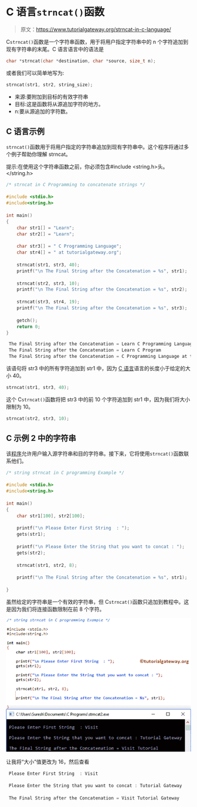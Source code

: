 # C 语言`strncat()`函数

> 原文：<https://www.tutorialgateway.org/strncat-in-c-language/>

C`strncat()`函数是一个字符串函数，用于将用户指定字符串中的 n 个字符追加到现有字符串的末尾。C 语言语言中的语法是

```c
char *strncat(char *destination, char *source, size_t n);
```

或者我们可以简单地写为:

```c
strncat(str1, str2, string_size);
```

*   来源:要附加到目标的有效字符串
*   目标:这是函数将从源追加字符的地方。
*   n:要从源追加的字符数。

## C 语言示例

`strncat()`函数用于将用户指定的字符串追加到现有字符串中。这个程序将通过多个例子帮助你理解 strncat。

提示:在使用这个字符串函数之前，你必须包含#include <string.h>头。</string.h>

```c
/* strncat in C Programming to concatenate strings */

#include <stdio.h> 
#include<string.h>

int main()
{
   	char str1[] = "Learn";
   	char str2[] = "Learn";

   	char str3[] = " C Programming Language";
   	char str4[] = " at tutorialgateway.org";

   	strncat(str1, str3, 40);		
   	printf("\n The Final String after the Concatenation = %s", str1);

   	strncat(str2, str3, 10);
   	printf("\n The Final String after the Concatenation = %s", str2);

   	strncat(str3, str4, 19);
   	printf("\n The Final String after the Concatenation = %s", str3);

	getch();
	return 0;
}
```

```c
 The Final String after the Concatenation = Learn C Programming Language
 The Final String after the Concatenation = Learn C Program
 The Final String after the Concatenation = C Programming Language at tutorialgateway.org
```

该语句将 str3 中的所有字符追加到 str1 中，因为 [C 语言](https://www.tutorialgateway.org/c-programming/)语言的长度小于给定的大小 40。

```c
strncat(str1, str3, 40);
```

这个 C`strncat()`函数将把 str3 中的前 10 个字符追加到 str1 中，因为我们将大小限制为 10。

```c
strncat(str2, str3, 10);
```

## C 示例 2 中的字符串

该[程序](https://www.tutorialgateway.org/c-programming-examples/)允许用户输入源字符串和目的字符串。接下来，它将使用`strncat()`函数联系他们。

```c
/* string strncat in C programming Example */

#include <stdio.h> 
#include<string.h>

int main()
{
	char str1[100], str2[100];

	printf("\n Please Enter First String  : ");
	gets(str1);	

	printf("\n Please Enter the String that you want to concat : ");
	gets(str2);	

	strncat(str1, str2, 8);

 	printf("\n The Final String after the Concatenation = %s", str1);

}
```

虽然给定的字符串是一个有效的字符串，但 C`strncat()`函数只追加到教程中。这是因为我们将连接函数限制在前 8 个字符。

![strncat in C Language 2](img/6a6fbe5adab7f164b9e33881f211aff0.png)

让我将“大小”值更改为 16，然后查看

```c
 Please Enter First String  : Visit

 Please Enter the String that you want to concat : Tutorial Gateway

 The Final String after the Concatenation = Visit Tutorial Gateway
```